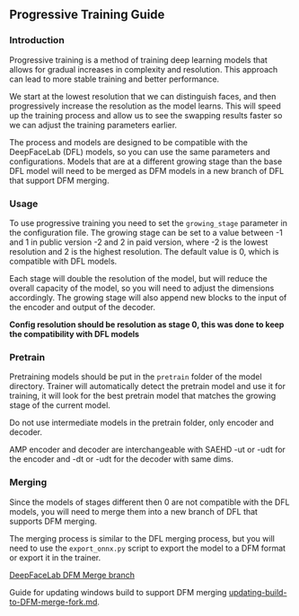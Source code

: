 

## Progressive Training Guide

### Introduction

Progressive training is a method of training deep learning models that allows for gradual increases in complexity and resolution. This approach can lead to more stable training and better performance.

We start at the lowest resolution that we can distinguish faces, and then progressively increase the resolution as the model learns. This will speed up the training process and allow us to see the swapping results faster so we can adjust the training parameters earlier.

The process and models are designed to be compatible with the DeepFaceLab (DFL) models, so you can use the same parameters and configurations. Models that are at a different growing stage than the base DFL model will need to be merged as DFM models in a new branch of DFL that support DFM merging.

### Usage

To use progressive training you need to set the `growing_stage` parameter in the configuration file. The growing stage can be set to a value between -1 and 1 in public version -2 and 2 in paid version, where -2 is the lowest resolution and 2 is the highest resolution. The default value is 0, which is compatible with DFL models.

Each stage will double the resolution of the model, but will reduce the overall capacity of the model, so you will need to adjust the dimensions accordingly. The growing stage will also append new blocks to the input of the encoder and output of the decoder.

**Config resolution should be resolution as stage 0, this was done to keep the compatibility with DFL models**

### Pretrain

Pretraining models should be put in the `pretrain` folder of the model directory. Trainer will automatically detect the pretrain model and use it for training, it will look for the best pretrain model that matches the growing stage of the current model.

Do not use intermediate models in the pretrain folder, only encoder and decoder.

AMP encoder and decoder are interchangeable with SAEHD -ut or -udt for the encoder and -dt or -udt for the decoder with same dims.

### Merging

Since the models of stages different then 0 are not compatible with the DFL models, you will need to merge them into a new branch of DFL that supports DFM merging.

The merging process is similar to the DFL merging process, but you will need to use the `export_onnx.py` script to export the model to a DFM format or export it in the trainer.

[DeepFaceLab DFM Merge branch](https://github.com/MachineEditor/DeepFaceLab-MVE/tree/onnx-merge)

Guide for updating windows build to support DFM merging [updating-build-to-DFM-merge-fork.md](/dfl-fork/Updating-build-to-DFM-merge-fork.md).